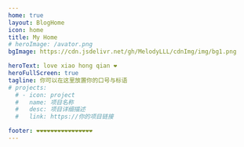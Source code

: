 ```yaml
---
home: true
layout: BlogHome
icon: home
title: My Home
# heroImage: /avator.png
bgImage: https://cdn.jsdelivr.net/gh/MelodyLLL/cdnImg/img/bg1.png

heroText: love xiao hong qian ❤️
heroFullScreen: true
tagline: 你可以在这里放置你的口号与标语
# projects:
  # - icon: project
  #   name: 项目名称
  #   desc: 项目详细描述
  #   link: https://你的项目链接

footer: ❤️❤️❤️❤️❤️❤️❤️❤️❤️❤️❤️❤️❤️❤️❤️❤️
---
```


<!-- 这是一个博客主页的案例。

要使用此布局，你应该在页面前端设置 `layout: BlogHome` 和 `home: true`。

相关配置文档请见 [博客主页](https://theme-hope.vuejs.press/zh/guide/blog/home/)。 -->
